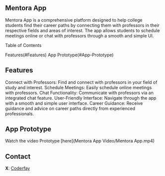 ## Mentora App
Mentora App is a comprehensive platform designed to help college students find their career paths by connecting them with professors in their respective fields and areas of interest. The app allows students to schedule meetings online or chat with professors through a smooth and simple UI.

Table of Contents

Features(#Features)
App Prototype(#App-Prototype)


## Features
Connect with Professors: Find and connect with professors in your field of study and interest.
Schedule Meetings: Easily schedule online meetings with professors.
Chat Functionality: Communicate with professors via an integrated chat feature.
User-Friendly Interface: Navigate through the app with a smooth and simple user interface.
Career Guidance: Receive guidance and advice on career paths directly from experienced professionals.

## App Prototype

Watch the video Prototype [here](Mentora App Video/Mentora App.mp4)

## Contact

**X**: [Coderfay](https://x.com/coderfay)

